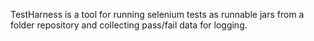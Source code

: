 TestHarness is a tool for running selenium tests as runnable jars from a folder repository and collecting pass/fail data for logging.
